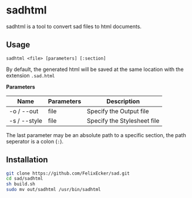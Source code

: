 # sadhtml
sadhtml is a tool to convert sad files to html documents.

## Usage
`sadhtml <file> [parameters] [:section]` <br>

By default, the generated html will be saved at the same location with the extension
`.sad.html`<br>

**Parameters** <br>

| Name          | Parameters | Description                 |
| ------------- | ---------- | --------------------------- |
| -o  / --out   | file       | Specify the Output file     |
| -s  / --style | file       | Specify the Stylesheet file |

The last parameter may be an absolute path to a specific section, the path
seperator is a colon (`:`).

## Installation
```bash
git clone https://github.com/FelixEcker/sad.git
cd sad/sadhtml
sh build.sh
sudo mv out/sadhtml /usr/bin/sadhtml
```

